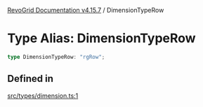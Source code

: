 [RevoGrid Documentation v4.15.7](README.md) / DimensionTypeRow

# Type Alias: DimensionTypeRow

```ts
type DimensionTypeRow: "rgRow";
```

## Defined in

[src/types/dimension.ts:1](https://github.com/revolist/revogrid/blob/4b66617ba213e84ecc08d523780ce49415de163a/src/types/dimension.ts#L1)
